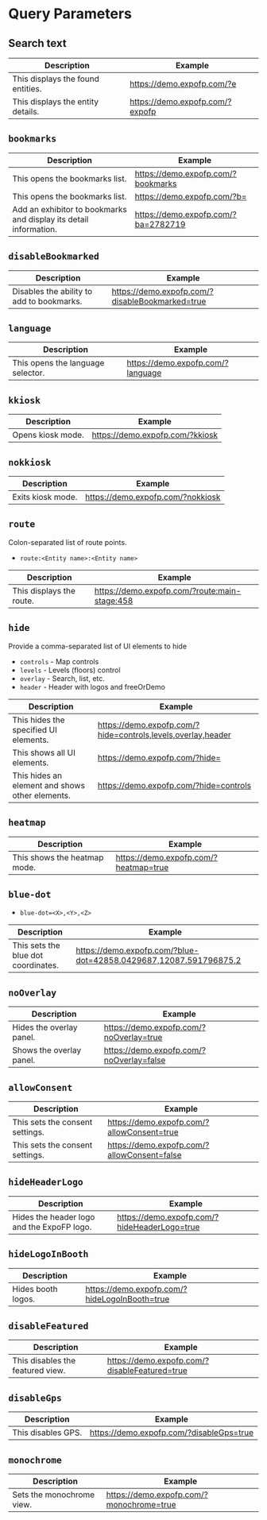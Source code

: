 # Query Parameters

## Search text

| Description                       | Example                         |
| --------------------------------- | ------------------------------- |
| This displays the found entities. | https://demo.expofp.com/?e      |
| This displays the entity details. | https://demo.expofp.com/?expofp |

## `bookmarks`

| Description                                                       | Example                             |
| ----------------------------------------------------------------- | ----------------------------------- |
| This opens the bookmarks list.                                    | https://demo.expofp.com/?bookmarks  |
| This opens the bookmarks list.                                    | https://demo.expofp.com/?b=         |
| Add an exhibitor to bookmarks and display its detail information. | https://demo.expofp.com/?ba=2782719 |

## `disableBookmarked`

| Description                               | Example                                         |
| ----------------------------------------- | ----------------------------------------------- |
| Disables the ability to add to bookmarks. | https://demo.expofp.com/?disableBookmarked=true |

## `language`

| Description                       | Example                           |
| --------------------------------- | --------------------------------- |
| This opens the language selector. | https://demo.expofp.com/?language |

## `kkiosk`

| Description       | Example                         |
| ----------------- | ------------------------------- |
| Opens kiosk mode. | https://demo.expofp.com/?kkiosk |

## `nokkiosk`

| Description       | Example                           |
| ----------------- | --------------------------------- |
| Exits kiosk mode. | https://demo.expofp.com/?nokkiosk |

## `route`

Colon-separated list of route points.

- `route:<Entity name>:<Entity name>`

| Description              | Example                                       |
| ------------------------ | --------------------------------------------- |
| This displays the route. | https://demo.expofp.com/?route:main-stage:458 |

## `hide`

Provide a comma-separated list of UI elements to hide

- `controls` - Map controls
- `levels` - Levels (floors) control
- `overlay` - Search, list, etc.
- `header` - Header with logos and freeOrDemo

| Description                                     | Example                                                      |
| ----------------------------------------------- | ------------------------------------------------------------ |
| This hides the specified UI elements.           | https://demo.expofp.com/?hide=controls,levels,overlay,header |
| This shows all UI elements.                     | https://demo.expofp.com/?hide=                               |
| This hides an element and shows other elements. | https://demo.expofp.com/?hide=controls                       |

## `heatmap`

| Description                  | Example                               |
| ---------------------------- | ------------------------------------- |
| This shows the heatmap mode. | https://demo.expofp.com/?heatmap=true |

## `blue-dot`

- `blue-dot=<X>,<Y>,<Z>`

| Description                         | Example                                                           |
| ----------------------------------- | ----------------------------------------------------------------- |
| This sets the blue dot coordinates. | https://demo.expofp.com/?blue-dot=42858.0429687,12087.591796875,2 |

## `noOverlay`

| Description              | Example                                  |
| ------------------------ | ---------------------------------------- |
| Hides the overlay panel. | https://demo.expofp.com/?noOverlay=true  |
| Shows the overlay panel. | https://demo.expofp.com/?noOverlay=false |

## `allowConsent`

| Description                     | Example                                     |
| ------------------------------- | ------------------------------------------- |
| This sets the consent settings. | https://demo.expofp.com/?allowConsent=true  |
| This sets the consent settings. | https://demo.expofp.com/?allowConsent=false |

## `hideHeaderLogo`

| Description                                | Example                                      |
| ------------------------------------------ | -------------------------------------------- |
| Hides the header logo and the ExpoFP logo. | https://demo.expofp.com/?hideHeaderLogo=true |

## `hideLogoInBooth`

| Description        | Example                                       |
| ------------------ | --------------------------------------------- |
| Hides booth logos. | https://demo.expofp.com/?hideLogoInBooth=true |

## `disableFeatured`

| Description                      | Example                                       |
| -------------------------------- | --------------------------------------------- |
| This disables the featured view. | https://demo.expofp.com/?disableFeatured=true |

## `disableGps`

| Description        | Example                                  |
| ------------------ | ---------------------------------------- |
| This disables GPS. | https://demo.expofp.com/?disableGps=true |

## `monochrome`

| Description               | Example                                  |
| ------------------------- | ---------------------------------------- |
| Sets the monochrome view. | https://demo.expofp.com/?monochrome=true |
